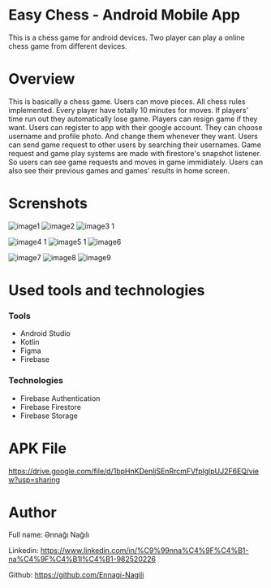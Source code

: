 # Easy Chess - Android Mobile App
This is a chess game for android devices. Two player can play a online chess game from different devices.

# Overview
This is basically a chess game. Users can move pieces. All chess rules implemented. Every player have totally 10 minutes for moves. If players' time run out they automatically lose game. Players can resign game if they 
want. Users can register to app with their google account. They can choose username and profile photo. And change them whenever they want. Users can send game request to other users by searching their usernames. Game 
request and game play systems are made with firestore's snapshot listener. So users can see game requests and moves in game immidiately. Users can also see their previous games and games' results in home screen.

# Screnshots
![image1](https://github.com/Ennagi-Nagili/EasyChess/assets/96743645/06ad07c3-b30f-4d2c-a93e-23a8358afdb3) ![image2](https://github.com/Ennagi-Nagili/EasyChess/assets/96743645/ade3dbb1-e2fe-4625-91bc-ce73bd2ceae5) ![image3 1](https://github.com/Ennagi-Nagili/EasyChess/assets/96743645/042692f0-e8e1-42a8-add0-a0728be33cb2)


![image4 1](https://github.com/Ennagi-Nagili/EasyChess/assets/96743645/16940b0b-ce69-4af1-a7f2-8343c142bcc0) ![image5 1](https://github.com/Ennagi-Nagili/EasyChess/assets/96743645/da267725-2b33-4a23-b44e-fbb08a60ef82) ![image6](https://github.com/Ennagi-Nagili/EasyChess/assets/96743645/83a458ce-74f0-40de-92f0-95d8f0c9b30d)


![image7](https://github.com/Ennagi-Nagili/EasyChess/assets/96743645/9126bcf7-d551-4375-be48-ba1b0c6999e5) ![image8](https://github.com/Ennagi-Nagili/EasyChess/assets/96743645/31ba3fe6-fe7c-4b88-8602-81c261a6b9c9) ![image9](https://github.com/Ennagi-Nagili/EasyChess/assets/96743645/6a94d51f-adcb-478f-9622-f3a961ad7bf4)


# Used tools and technologies
### Tools
- Android Studio
- Kotlin
- Figma
- Firebase

### Technologies
- Firebase Authentication
- Firebase Firestore
- Firebase Storage

# APK File
https://drive.google.com/file/d/1bpHnKDenljSEnRrcmFVfplglpUJ2F6EQ/view?usp=sharing

# Author
Full name: Ənnağı Nağılı

Linkedin: https://www.linkedin.com/in/%C9%99nna%C4%9F%C4%B1-na%C4%9F%C4%B1l%C4%B1-982520226

Github: https://github.com/Ennagi-Nagili
